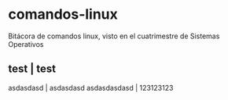 # comandos-linux
Bitácora de comandos linux, visto en el cuatrimestre de Sistemas Operativos

test | test
------------
asdasdasd | asdasdasd
asdasdasdasd | 123123123 
